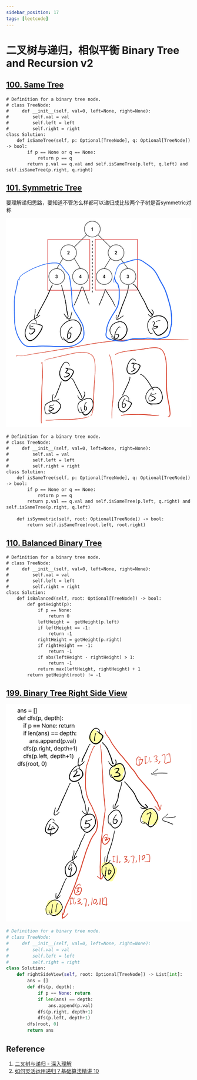 ```yaml
---
sidebar_position: 17
tags: [leetcode]
---
```


# 二叉树与递归，相似平衡 Binary Tree and Recursion v2

## [100. Same Tree](https://leetcode.cn/problems/same-tree/)

```
# Definition for a binary tree node.
# class TreeNode:
#     def __init__(self, val=0, left=None, right=None):
#         self.val = val
#         self.left = left
#         self.right = right
class Solution:
    def isSameTree(self, p: Optional[TreeNode], q: Optional[TreeNode]) -> bool:
        if p == None or q == None:
            return p == q
        return p.val == q.val and self.isSameTree(p.left, q.left) and self.isSameTree(p.right, q.right)
```

## [101. Symmetric Tree](https://leetcode.cn/problems/symmetric-tree/)

要理解递归思路，要知道不管怎么样都可以递归成比较两个子树是否symmetric对称

![image-20240525172101822](./240309-08-binary-tree-and-recursion-v2.assets/image-20240525172101822.png)

```
# Definition for a binary tree node.
# class TreeNode:
#     def __init__(self, val=0, left=None, right=None):
#         self.val = val
#         self.left = left
#         self.right = right
class Solution:
    def isSameTree(self, p: Optional[TreeNode], q: Optional[TreeNode]) -> bool:
        if p == None or q == None:
            return p == q
        return p.val == q.val and self.isSameTree(p.left, q.right) and self.isSameTree(p.right, q.left)

    def isSymmetric(self, root: Optional[TreeNode]) -> bool:
        return self.isSameTree(root.left, root.right)
```

## [110. Balanced Binary Tree](https://leetcode.cn/problems/balanced-binary-tree/)

```
# Definition for a binary tree node.
# class TreeNode:
#     def __init__(self, val=0, left=None, right=None):
#         self.val = val
#         self.left = left
#         self.right = right
class Solution:
    def isBalanced(self, root: Optional[TreeNode]) -> bool:
        def getHeight(p):
            if p == None: 
                return 0
            leftHeight =  getHeight(p.left)
            if leftHeight == -1: 
                return -1
            rightHeight = getHeight(p.right)
            if rightHeight == -1: 
                return -1
            if abs(leftHeight - rightHeight) > 1: 
                return -1
            return max(leftHeight, rightHeight) + 1
        return getHeight(root) != -1
```

## [199. Binary Tree Right Side View](https://leetcode.cn/problems/binary-tree-right-side-view/)

![image-20240525173509990](./240309-08-binary-tree-and-recursion-v2.assets/image-20240525173509990.png)

```python
# Definition for a binary tree node.
# class TreeNode:
#     def __init__(self, val=0, left=None, right=None):
#         self.val = val
#         self.left = left
#         self.right = right
class Solution:
    def rightSideView(self, root: Optional[TreeNode]) -> List[int]:
        ans = []
        def dfs(p, depth):
            if p == None: return
            if len(ans) == depth:
                ans.append(p.val)
            dfs(p.right, depth+1)
            dfs(p.left, depth+1)
        dfs(root, 0)
        return ans
```

## Reference

1. [二叉树与递归 - 深入理解](https://www.bilibili.com/video/BV1UD4y1Y769/)
2. [如何灵活运用递归？基础算法精讲 10](https://www.bilibili.com/video/BV18M411z7bb/?share_source=copy_web&vd_source=5d4accef9045e3ed4e08bbb7a80f3c70)

